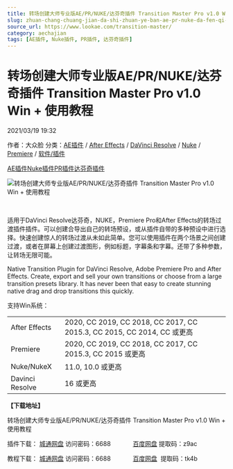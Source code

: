 ```yaml
---
title: 转场创建大师专业版AE/PR/NUKE/达芬奇插件 Transition Master Pro v1.0 Win + 使用教程
slug: zhuan-chang-chuang-jian-da-shi-zhuan-ye-ban-ae-pr-nuke-da-fen-qi-cha-jian-transition-master-pro-v1-0-win-shi-yong-jiao-cheng
source_url: https://www.lookae.com/transition-master/
category: aechajian
tags: [AE插件, Nuke插件, PR插件, 达芬奇插件]
---
```

# 转场创建大师专业版AE/PR/NUKE/达芬奇插件 Transition Master Pro v1.0 Win + 使用教程

2021/03/19 19:32

作者：大众脸
分类：[AE插件](https://www.lookae.com/after-effects/aechajian/) / [After Effects](https://www.lookae.com/after-effects/) / [DaVinci Resolve](https://www.lookae.com/qitarjcj/resolvezy/) / [Nuke](https://www.lookae.com/qitarjcj/nukezy/) / [Premiere](https://www.lookae.com/qitarjcj/premierezy/) / [软件/插件](https://www.lookae.com/qitarjcj/)

[AE插件](https://www.lookae.com/tag/ae%e6%8f%92%e4%bb%b6/)[Nuke插件](https://www.lookae.com/tag/nuke%e6%8f%92%e4%bb%b6/)[PR插件](https://www.lookae.com/tag/pr%e6%8f%92%e4%bb%b6/)[达芬奇插件](https://www.lookae.com/tag/%e8%be%be%e8%8a%ac%e5%a5%87%e6%8f%92%e4%bb%b6/)

![转场创建大师专业版AE/PR/NUKE/达芬奇插件 Transition Master Pro v1.0 Win + 使用教程](https://www.lookae.com/wp-content/uploads/2021/03/Transition-Master-Pro.jpg "转场创建大师专业版AE/PR/NUKE/达芬奇插件 Transition Master Pro v1.0 Win + 使用教程-LookAE.com")

[﻿﻿﻿](https://cloud.video.taobao.com//play/u/705956171/p/1/e/6/t/1/302383538487.mp4)

适用于DaVinci Resolve达芬奇，NUKE，Premiere Pro和After Effects的转场过渡插件插件。可以创建合导出自己的转场预设，或从插件自带的多种预设中进行选择。快速创建惊人的转场过渡从未如此简单。您可以使用插件在两个场景之间创建过渡，或者在屏幕上创建过渡图形，例如标题，字幕条和字幕。还带了多种参数，让转场无限可能。

Native Transition Plugin for DaVinci Resolve, Adobe Premiere Pro and After Effects. Create, export and sell your own transitions or choose from a large transition presets library. It has never been that easy to create stunning native drag and drop transitions this quickly.

支持Win系统：

|  |  |
| --- | --- |
| After Effects | 2020, CC 2019, CC 2018, CC 2017, CC 2015.3, CC 2015, CC 2014, CC 或更高 |
| Premiere | 2020, CC 2019, CC 2018, CC 2017, CC 2015.3, CC 2015 或更高 |
| Nuke/NukeX | 11.0, 10.0 或更高 |
| Davinci Resolve | 16 或更高 |

**【下载地址】**

转场创建大师专业版AE/PR/NUKE/达芬奇插件 Transition Master Pro v1.0 Win + 使用教程

插件下载： [城通网盘](https://089u.com/f/680462-486256456-eb58d0) 访问密码：6688             [百度网盘](https://pan.baidu.com/s/1NKOs8Oz8YeJkcmIft3sdYg) 提取码：z9ac

教程下载： [城通网盘](https://089u.com/f/680462-486256641-3928ab) 访问密码：6688             [百度网盘](https://pan.baidu.com/s/1i9olggxUhsBQAlVu15WOsQ)  提取码：tk4b
